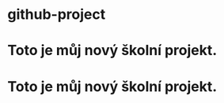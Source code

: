 # github-project
<h1>Toto je můj nový školní projekt.</h1>
<h1>Toto je můj nový školní projekt.</h1>
